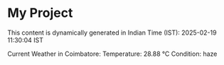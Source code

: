 # My Project

This content is dynamically generated in Indian Time (IST): 2025-02-19 11:30:04 IST


Current Weather in Coimbatore:
Temperature: 28.88 °C
Condition: haze
